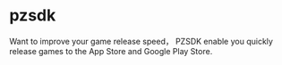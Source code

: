 # pzsdk
Want to improve your game release speed， PZSDK enable you quickly release games to the App Store and Google Play Store.
